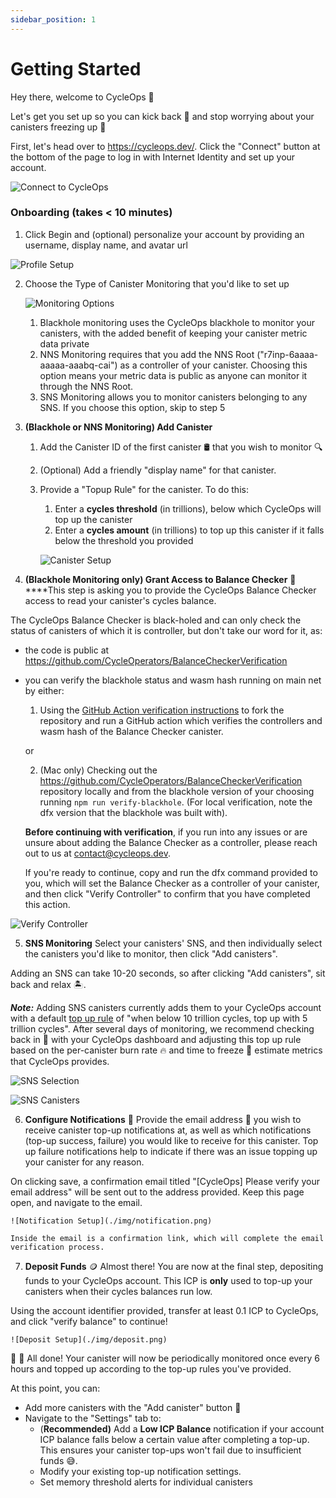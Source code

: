 ```yaml
---
sidebar_position: 1
---
```


# Getting Started

Hey there, welcome to CycleOps 👋

Let's get you set up so you can kick back 🍺 and stop worrying about your canisters freezing up 🥶

First, let's head over to https://cycleops.dev/. Click the "Connect" button at the bottom of the page to log in with Internet Identity and set up your account.

![Connect to CycleOps](./img/connect.png)

### Onboarding (takes < 10 minutes)

1. Click Begin and (optional) personalize your account by providing an username, display name, and avatar url

![Profile Setup](./img/profile.png)

2. Choose the Type of Canister Monitoring that you'd like to set up

   ![Monitoring Options](./img/monitoring.png)

   1. Blackhole monitoring uses the CycleOps blackhole to monitor your canisters, with the added benefit of keeping your canister metric data private
   2. NNS Monitoring requires that you add the NNS Root ("r7inp-6aaaa-aaaaa-aaabq-cai") as a controller of your canister. Choosing this option means your metric data is public as anyone can monitor it through the NNS Root.
   3. SNS Monitoring allows you to monitor canisters belonging to any SNS. If you choose this option, skip to step 5

3. **(Blackhole or NNS Monitoring) Add Canister**

   1. Add the Canister ID of the first canister 🛢️ that you wish to monitor 🔍
   2. (Optional) Add a friendly "display name" for that canister.
   3. Provide a "Topup Rule" for the canister. To do this:

      1. Enter a **cycles threshold** (in trillions), below which CycleOps will top up the canister
      2. Enter a **cycles amount** (in trillions) to top up this canister if it falls below the threshold you provided

      ![Canister Setup](./img/canister.png)

4. **(Blackhole Monitoring only) Grant Access to Balance Checker** 🤝
   \*\*\*\*This step is asking you to provide the CycleOps Balance Checker access to read your canister's cycles balance.

The CycleOps Balance Checker is black-holed and can only check the status of canisters of which it is controller, but don't take our word for it, as:
- the code is public at https://github.com/CycleOperators/BalanceCheckerVerification
- you can verify the blackhole status and wasm hash running on main net by either:
   1. Using the [GitHub Action verification instructions](https://github.com/CycleOperators/BalanceCheckerVerification/tree/main/blackholes/v2#easy-mode-use-a-gh-action) to fork the repository and run a GitHub action which verifies the controllers and wasm hash of the Balance Checker canister.
   
   or


   2. (Mac only) Checking out the https://github.com/CycleOperators/BalanceCheckerVerification repository locally and from the blackhole version of your choosing running `npm run verify-blackhole`. (For local verification, note the dfx version that the blackhole was built with).

    **Before continuing with verification**, if you run into any issues or are unsure about adding the Balance Checker as a controller, please reach out to us at [contact@cycleops.dev](mailto:contact@cycleops.dev).

    If you're ready to continue, copy and run the dfx command provided to you, which will set the Balance Checker as a controller of your canister, and then click "Verify Controller" to confirm that you have completed this action.

![Verify Controller](./img/verify.png)

5. **SNS Monitoring**
   Select your canisters' SNS, and then individually select the canisters you'd like to monitor, then click "Add canisters".

Adding an SNS can take 10-20 seconds, so after clicking "Add canisters", sit back and relax 🏝️.

**_Note:_** Adding SNS canisters currently adds them to your CycleOps account with a default [top up rule](./basics/topup-rules) of "when below 10 trillion cycles, top up with 5 trillion cycles". After several days of monitoring, we recommend checking back in 👀 with your CycleOps dashboard and adjusting this top up rule based on the per-canister burn rate 🔥 and time to freeze 🥶 estimate metrics that CycleOps provides.

![SNS Selection](./img/sns.png)

![SNS Canisters](./img/sns-canisters.png)

6. **Configure Notifications** 🔔
   Provide the email address 📩 you wish to receive canister top-up notifications at, as well as which notifications (top-up success, failure) you would like to receive for this canister. Top up failure notifications help to indicate if there was an issue topping up your canister for any reason.

On clicking save, a confirmation email titled "[CycleOps] Please verify your email address" will be sent out to the address provided. Keep this page open, and navigate to the email.

    ![Notification Setup](./img/notification.png)

    Inside the email is a confirmation link, which will complete the email verification process.

7. **Deposit Funds** 🪙
   Almost there! You are now at the final step, depositing funds to your CycleOps account. This ICP is **only** used to top-up your canisters when their cycles balances run low.

Using the account identifier provided, transfer at least 0.1 ICP to CycleOps, and click "verify balance" to continue!

    ![Deposit Setup](./img/deposit.png)

🎉 🍻 All done! Your canister will now be periodically monitored once every 6 hours and topped up according to the top-up rules you've provided.

At this point, you can:

- Add more canisters with the "Add canister" button 🚀
- Navigate to the "Settings" tab to:
  - (**Recommended)** Add a **Low ICP Balance** notification if your account ICP balance falls below a certain value after completing a top-up. This ensures your canister top-ups won't fail due to insufficient funds 😅.
  - Modify your existing top-up notification settings.
  - Set memory threshold alerts for individual canisters
